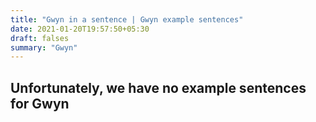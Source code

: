 ```yaml
---
title: "Gwyn in a sentence | Gwyn example sentences"
date: 2021-01-20T19:57:50+05:30
draft: falses
summary: "Gwyn"
---
```

## Unfortunately, we have no example sentences for Gwyn                 

